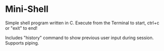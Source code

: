 # Mini-Shell

Simple shell program written in C. Execute from the Terminal to start, ctrl+c or "exit" to end! 

Includes "history" command to show previous user input during session. Supports piping. 
